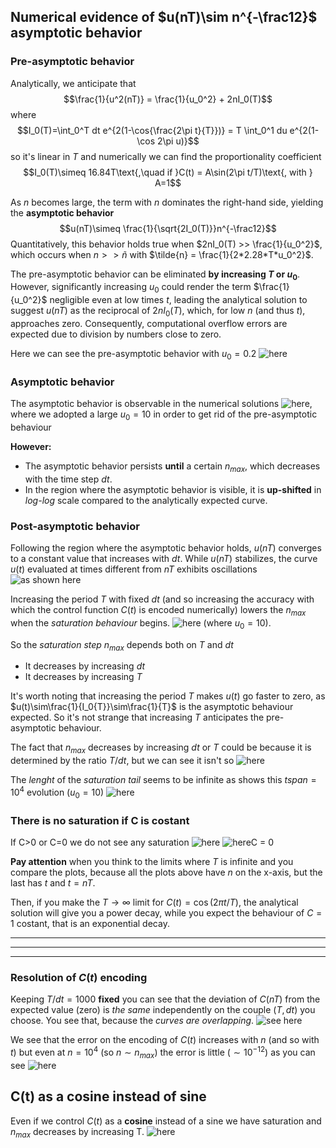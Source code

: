 ## Numerical evidence of $u(nT)\sim n^{-\frac12}$ asymptotic behavior

### Pre-asymptotic behavior
Analytically, we anticipate that 
$$\frac{1}{u^2(nT)} = \frac{1}{u_0^2} + 2nI_0(T)$$
where $$I_0(T)=\int_0^T dt e^{2(1-\cos{\frac{2\pi t}{T}})} = T \int_0^1 du e^{2(1-\cos 2\pi u)}$$ so it's linear in $T$ and numerically we can find the proportionality coefficient 
$$I_0(T)\simeq 16.84T\text{,\quad if }C(t) = A\sin(2\pi t/T)\text{, with } A=1$$

As $n$ becomes large, the term with $n$ dominates the right-hand side, yielding the **asymptotic behavior**
$$u(nT)\simeq \frac{1}{\sqrt{2I_0(T)}}n^{-\frac12}$$
Quantitatively, this behavior holds true when $2nI_0(T) >> \frac{1}{u_0^2}$, which occurs when $n>>\tilde{n}$ with $`\tilde{n} = \frac{1}{2*2.28*T*u_0^2}`$.

The pre-asymptotic behavior can be eliminated **by increasing $T$ or $u_0$**. However, significantly increasing $u_0$ could render the term $\frac{1}{u_0^2}$ negligible even at low times $t$, leading the analytical solution to suggest $u(nT)$ as the reciprocal of $2nI_0(T)$, which, for low $n$ (and thus $t$), approaches zero. Consequently, computational overflow errors are expected due to division by numbers close to zero.

Here we can see the pre-asymptotic behavior with $u_0 = 0.2$ ![here](../Plots/at%20long%20times%20becames%20constant%20sine%20u0=0.2.png?raw=true)

### Asymptotic behavior
The asymptotic behavior is observable in the numerical solutions ![here](../Plots/at%20long%20times%20becames%20constant%20sine%20u0=10%20with%20analytical.png?raw=true), where we adopted a large $u_0=10$ in order to get rid of the pre-asymptotic behaviour

**However:**
- The asymptotic behavior persists **until** a certain $n_{max}$, which decreases with the time step $dt$.
- In the region where the asymptotic behavior is visible, it is **up-shifted** in _log-log_ scale compared to the analytically expected curve.

### Post-asymptotic behavior
Following the region where the asymptotic behavior holds, $u(nT)$ converges to a constant value that increases with $dt$.
While $u(nT)$ stabilizes, the curve $u(t)$ evaluated at times different from $nT$ exhibits oscillations ![as shown here](../Plots/long%20time%20oscillation%20when%20u(nT)%20is%20constant.png?raw=true)

Increasing the period $T$ with fixed $dt$ (and so increasing the accuracy with which the control function $C(t)$ is encoded numerically) lowers the $n_{max}$ when the _saturation behaviour_ begins. ![here](../Plots/varying%20T%20fixed%20dt.png?raw=true) (where $u_0=10$).

So the _saturation step_ $n_{max}$ depends both on $T$ and $dt$
- It decreases by increasing $dt$
- It decreases by increasing $T$

It's worth noting that increasing the period $T$ makes $u(t)$ go faster to zero, as $u(t)\sim\frac{1}{I_0{T}}\sim\frac{1}{T}$ is the asymptotic behaviour expected.
So it's not strange that increasing $T$ anticipates the pre-asymptotic behaviour.

The fact that $n_{max}$ decreases by increasing $dt$ or $T$ could be because it is determined by the ratio $T/dt$, but we can see it isn't so
![here](../Plots/saturation%20step%20is%20not%20only%20T%20over%20dt.png?raw=true)

The _lenght_ of the _saturation tail_ seems to be infinite as shows this $tspan = 10^4$ evolution ($u_0 = 10$)
![here](../Plots/long%20tail.png?raw=true)


### There is no saturation if C is costant
If C>0 or C=0 we do not see any saturation
![here](../Plots/u(t)%20if%20C%20is%20cost%20decays%20without%20saturating.png?raw=true)
![hereC = 0](../Plots/u(t)%20if%20C%20=%200%20cost%20decays%20without%20saturating.png?raw=true)

**Pay attention** when you think to the limits where $T$ is infinite and you compare the plots, because all the plots above have $n$ on the x-axis, but the last has $t$ and $t = nT$.

Then, if you make the $T\rightarrow \infty$ limit for $C(t)=\cos(2\pi t/T)$, the analytical solution will give you a power decay, while you expect the behaviour of $C=1$ costant, that is an exponential decay.

-----------------------------
---------------------------
-----------------------------


### Resolution of $C(t)$ encoding
Keeping $T/dt = 1000$ **fixed** you can see that the deviation of $C(nT)$ from the expected value (zero) is _the same_ independently on the couple ($T, dt$) you choose.
You see that, because the _curves are overlapping_.
![see here](../Plots/C(t)%20resolution%20is%20T%20over%20dt.png?raw=true)

We see that the error on the encoding of $C(t)$ increases with $n$ (and so with $t$) but even at $n=10^4$ (so $n\sim n_{max}$) the error is little ($\sim 10^{-12}$) as you can see 
![here](../Plots/error%20on%20C(nT)%20is%20low.png?raw=true)

## C(t) as a cosine instead of sine
Even if we control $C(t)$ as a **cosine** instead of a sine we have saturation and $n_{max}$ decreases by increasing T.
![here](../Plots/cosine%20changing%20T.png?raw=true)
